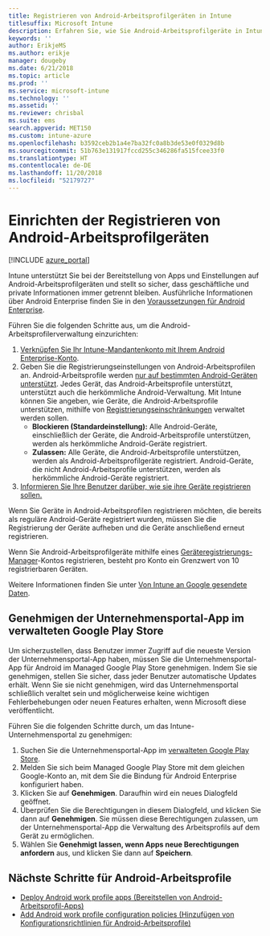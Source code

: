 ```yaml
---
title: Registrieren von Android-Arbeitsprofilgeräten in Intune
titlesuffix: Microsoft Intune
description: Erfahren Sie, wie Sie Android-Arbeitsprofilgeräte in Intune registrieren.
keywords: ''
author: ErikjeMS
ms.author: erikje
manager: dougeby
ms.date: 6/21/2018
ms.topic: article
ms.prod: ''
ms.service: microsoft-intune
ms.technology: ''
ms.assetid: ''
ms.reviewer: chrisbal
ms.suite: ems
search.appverid: MET150
ms.custom: intune-azure
ms.openlocfilehash: b3592ceb2b1a4e7ba32fc0a8b3de53e0f0329d8b
ms.sourcegitcommit: 51b763e131917fccd255c346286fa515fcee33f0
ms.translationtype: HT
ms.contentlocale: de-DE
ms.lasthandoff: 11/20/2018
ms.locfileid: "52179727"
---
```

# <a name="set-up-enrollment-of-android-work-profile-devices"></a>Einrichten der Registrieren von Android-Arbeitsprofilgeräten

[!INCLUDE [azure_portal](./includes/azure_portal.md)]

Intune unterstützt Sie bei der Bereitstellung von Apps und Einstellungen auf Android-Arbeitsprofilgeräten und stellt so sicher, dass geschäftliche und private Informationen immer getrennt bleiben. Ausführliche Informationen über Android Enterprise finden Sie in den [Voraussetzungen für Android Enterprise](https://support.google.com/work/android/answer/6174145?hl=en&ref_topic=6151012).

Führen Sie die folgenden Schritte aus, um die Android-Arbeitsprofilerverwaltung einzurichten:

1. [Verknüpfen Sie Ihr Intune-Mandantenkonto mit Ihrem Android Enterprise-Konto](connect-intune-android-enterprise.md).
2. Geben Sie die Registrierungseinstellungen von Android-Arbeitsprofilen an. Android-Arbeitsprofile werden [nur auf bestimmten Android-Geräten unterstützt](https://support.google.com/work/android/answer/6174145?hl=en&ref_topic=6151012%20style=%22target=new_window%22). Jedes Gerät, das Android-Arbeitsprofile unterstützt, unterstützt auch die herkömmliche Android-Verwaltung. Mit Intune können Sie angeben, wie Geräte, die Android-Arbeitsprofile unterstützen, mithilfe von [Registrierungseinschränkungen](enrollment-restrictions-set.md) verwaltet werden sollen.
    - **Blockieren (Standardeinstellung):** Alle Android-Geräte, einschließlich der Geräte, die Android-Arbeitsprofile unterstützen, werden als herkömmliche Android-Geräte registriert.
    - **Zulassen:** Alle Geräte, die Android-Arbeitsprofile unterstützen, werden als Android-Arbeitsprofilgeräte registriert. Android-Geräte, die nicht Android-Arbeitsprofile unterstützen, werden als herkömmliche Android-Geräte registriert.
3. [Informieren Sie Ihre Benutzer darüber, wie sie ihre Geräte registrieren sollen.](/intune-user-help/enroll-your-device-in-intune-android)


Wenn Sie Geräte in Android-Arbeitsprofilen registrieren möchten, die bereits als reguläre Android-Geräte registriert wurden, müssen Sie die Registrierung der Geräte aufheben und die Geräte anschließend erneut registrieren.

Wenn Sie Android-Arbeitsprofilgeräte mithilfe eines [Geräteregistrierungs-Manager](device-enrollment-manager-enroll.md)-Kontos registrieren, besteht pro Konto ein Grenzwert von 10 registrierbaren Geräten.

Weitere Informationen finden Sie unter [Von Intune an Google gesendete Daten](data-intune-sends-to-google.md).

## <a name="approve-the-company-portal-app-in-the-managed-google-play-store"></a>Genehmigen der Unternehmensportal-App im verwalteten Google Play Store

Um sicherzustellen, dass Benutzer immer Zugriff auf die neueste Version der Unternehmensportal-App haben, müssen Sie die Unternehmensportal-App für Android im Managed Google Play Store genehmigen. Indem Sie sie genehmigen, stellen Sie sicher, dass jeder Benutzer automatische Updates erhält. Wenn Sie sie nicht genehmigen, wird das Unternehmensportal schließlich veraltet sein und möglicherweise keine wichtigen Fehlerbehebungen oder neuen Features erhalten, wenn Microsoft diese veröffentlicht.

Führen Sie die folgenden Schritte durch, um das Intune-Unternehmensportal zu genehmigen:

1.  Suchen Sie die Unternehmensportal-App im [verwalteten Google Play Store](https://play.google.com/work/apps/details?id=com.microsoft.windowsintune.companyportal).
2.  Melden Sie sich beim Managed Google Play Store mit dem gleichen Google-Konto an, mit dem Sie die Bindung für Android Enterprise konfiguriert haben.
3.  Klicken Sie auf **Genehmigen**. Daraufhin wird ein neues Dialogfeld geöffnet.
4.  Überprüfen Sie die Berechtigungen in diesem Dialogfeld, und klicken Sie dann auf **Genehmigen**. Sie müssen diese Berechtigungen zulassen, um der Unternehmensportal-App die Verwaltung des Arbeitsprofils auf dem Gerät zu ermöglichen.
5.  Wählen Sie **Genehmigt lassen, wenn Apps neue Berechtigungen anfordern** aus, und klicken Sie dann auf **Speichern**.

## <a name="next-steps-for-android-work-profiles"></a>Nächste Schritte für Android-Arbeitsprofile
- [Deploy Android work profile apps (Bereitstellen von Android-Arbeitsprofil-Apps)](apps-add-android-for-work.md)
- [Add Android work profile configuration policies (Hinzufügen von Konfigurationsrichtlinien für Android-Arbeitsprofile)](device-profiles.md)
